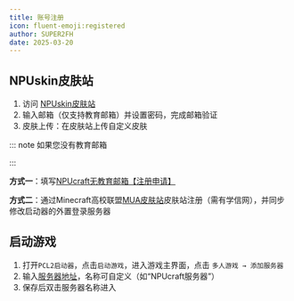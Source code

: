 ```yaml
---
title: 账号注册
icon: fluent-emoji:registered
author: SUPER2FH
date: 2025-03-20
---
```




## **NPUskin皮肤站**

1. 访问 [NPUskin皮肤站](https://skin.npucraft.com)
2. 输入邮箱（仅支持教育邮箱）并设置密码，完成邮箱验证
3. 皮肤上传：在皮肤站上传自定义皮肤



::: note 如果您没有教育邮箱

:::

**方式一**：填写[NPUcraft无教育邮箱【注册申请】](https://docs.qq.com/form/page/DTVZtd3piRmdIdGlw)

**方式二**：通过Minecraft高校联盟[MUA皮肤站](https://skin.mualliance.ltd/auth/register-notice)皮肤站注册（需有学信网），并同步修改启动器的外置登录服务器



## **启动游戏**

1. 打开`PCL2启动器`，点击`启动游戏`，进入游戏主界面，点击 `多人游戏 → 添加服务器`
2. 输入[服务器地址](/Overview/)，名称可自定义（如“NPUcraft服务器”）
3. 保存后双击服务器名称进入